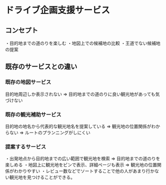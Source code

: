 # ドライブ企画支援サービス
## コンセプト
・目的地までの道のりを楽しむ
・地図上での候補地の比較
・王道でない候補地の提案

## 既存のサービスとの違い
### 既存の地図サービス
目的地周辺しか表示されない ⇒ 目的地までの道のりに良い観光地があっても気づけない

### 既存の観光補助サービス
目的地の地名から代表的な観光地名を提案している ⇒ 観光地の位置関係がわからない
⇒ ルートのプランニングがしにくい

### 提案するサービス
・出発地点から目的地までの広い範囲で観光地を検索 ⇒ 目的地までの道のりを楽しめる
・地図上に観光地をピンで表示、詳細ページも表示 ⇒ 観光地の位置関係がわかりやすい
・レビュー数などでソートすることで他の人があまり行かない観光地を見つけることができる。
